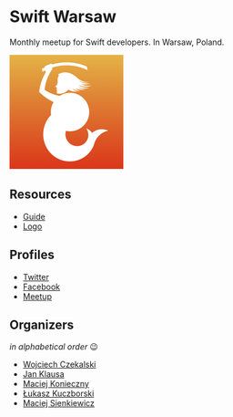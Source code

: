 Swift Warsaw
============

Monthly meetup for Swift developers. In Warsaw, Poland.

![](logo/swift_warsaw_logo_200.png)


Resources
---------

- [Guide](guide.md)
- [Logo](https://github.com/SwiftWarsaw/SwiftWarsaw/tree/master/logo)


Profiles
--------

- [Twitter](https://twitter.com/SwiftWarsaw)
- [Facebook](https://www.facebook.com/swiftwarsaw)
- [Meetup](www.meetup.com/Swift-Warsaw/)


Organizers
----------

*in alphabetical order* :wink:

- [Wojciech Czekalski](http://wczekalski.com/)
- [Jan Klausa](http://klausa.pl/)
- [Maciej Konieczny](http://narf.pl/)
- [Łukasz Kuczborski](http://kuczborski.com/)
- [Maciej Sienkiewicz](https://github.com/niczyja)
